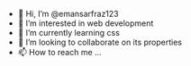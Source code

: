 - 👋 Hi, I’m @emansarfraz123
- 👀 I’m interested in web development
- 🌱 I’m currently learning css
- 💞️ I’m looking to collaborate on its properties
- 📫 How to reach me ...

<!---
emansarfraz123/emansarfraz123 is a ✨ special ✨ repository because its `README.md` (this file) appears on your GitHub profile.
You can click the Preview link to take a look at your changes.
--->
